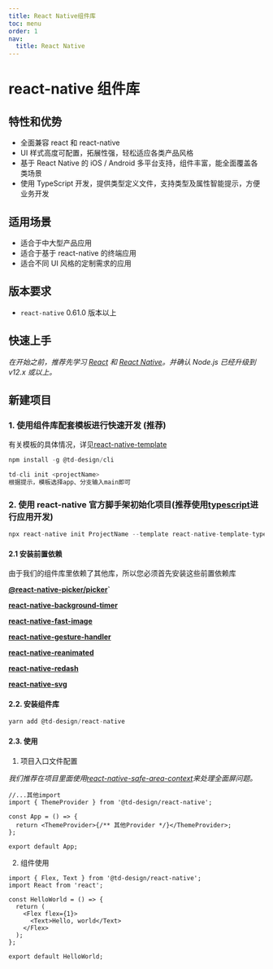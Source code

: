 ```yaml
---
title: React Native组件库
toc: menu
order: 1
nav:
  title: React Native
---
```


# react-native 组件库

## 特性和优势

- 全面兼容 react 和 react-native
- UI 样式高度可配置，拓展性强，轻松适应各类产品风格
- 基于 React Native 的 iOS / Android 多平台支持，组件丰富，能全面覆盖各类场景
- 使用 TypeScript 开发，提供类型定义文件，支持类型及属性智能提示，方便业务开发

## 适用场景

- 适合于中大型产品应用
- 适合于基于 react-native 的终端应用
- 适合不同 UI 风格的定制需求的应用

## 版本要求

- `react-native` 0.61.0 版本以上

## 快速上手

_在开始之前，推荐先学习 [React](https://reactjs.org/) 和 [React Native](http://reactnative.dev/)。并确认 Node.js 已经升级到 v12.x 或以上。_

## 新建项目

### 1. 使用组件库配套模板进行快速开发 (**推荐**)

有关模板的具体情况，详见[react-native-template](/react-native/rn-template)

```js | pure
npm install -g @td-design/cli

td-cli init <projectName>
根据提示，模板选择app、分支输入main即可
```

### 2. 使用 react-native 官方脚手架初始化项目(推荐使用[typescript](https://www.typescriptlang.org/)进行应用开发)

```js | pure
npx react-native init ProjectName --template react-native-template-typescript
```

#### 2.1 安装前置依赖

由于我们的组件库里依赖了其他库，所以您必须首先安装这些前置依赖库

**[@react-native-picker/picker](https://github.com/react-native-picker/picker)`**

**[react-native-background-timer](https://github.com/ocetnik/react-native-background-timer)**

**[react-native-fast-image](https://github.com/DylanVann/react-native-fast-image)**

**[react-native-gesture-handler](https://github.com/software-mansion/react-native-gesture-handler)**

**[react-native-reanimated](https://github.com/software-mansion/react-native-reanimated)**

**[react-native-redash](https://github.com/wcandillon/react-native-redash)**

**[react-native-svg](https://github.com/react-native-svg/react-native-svg)**

#### 2.2. 安装组件库

```js
yarn add @td-design/react-native
```

#### 2.3. 使用

1. 项目入口文件配置

_我们推荐在项目里面使用[react-native-safe-area-context](https://github.com/th3rdwave/react-native-safe-area-context)来处理全面屏问题。_

```tsx | pure
//...其他import
import { ThemeProvider } from '@td-design/react-native';

const App = () => {
  return <ThemeProvider>{/** 其他Provider */}</ThemeProvider>;
};

export default App;
```

2. 组件使用

```tsx | pure
import { Flex, Text } from '@td-design/react-native';
import React from 'react';

const HelloWorld = () => {
  return (
    <Flex flex={1}>
      <Text>Hello, world</Text>
    </Flex>
  );
};

export default HelloWorld;
```
